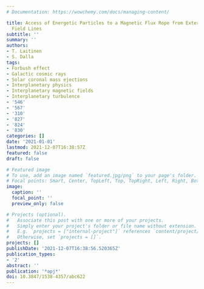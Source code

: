```yaml
---
# Documentation: https://wowchemy.com/docs/managing-content/

title: Access of Energetic Particles to a Magnetic Flux Rope from External Magnetic
  Field Lines
subtitle: ''
summary: ''
authors:
- T. Laitinen
- S. Dalla
tags:
- Forbush effect
- Galactic cosmic rays
- Solar coronal mass ejections
- Interplanetary physics
- Interplanetary magnetic fields
- Interplanetary turbulence
- '546'
- '567'
- '310'
- '827'
- '824'
- '830'
categories: []
date: '2021-01-01'
lastmod: 2021-12-07T16:38:57Z
featured: false
draft: false

# Featured image
# To use, add an image named `featured.jpg/png` to your page's folder.
# Focal points: Smart, Center, TopLeft, Top, TopRight, Left, Right, BottomLeft, Bottom, BottomRight.
image:
  caption: ''
  focal_point: ''
  preview_only: false

# Projects (optional).
#   Associate this post with one or more of your projects.
#   Simply enter your project's folder or file name without extension.
#   E.g. `projects = ["internal-project"]` references `content/project/deep-learning/index.md`.
#   Otherwise, set `projects = []`.
projects: []
publishDate: '2021-12-07T16:38:56.520365Z'
publication_types:
- '2'
abstract: ''
publication: '*apj*'
doi: 10.3847/1538-4357/abc622
---
```

